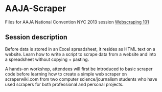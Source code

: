 AAJA-Scraper
============

Files for AAJA National Convention NYC 2013 session [Webscraping 101](http://sched.co/18F13ss)


Session description
-----------

Before data is stored in an Excel spreadsheet, it resides as HTML text on a website. Learn how to write a script to scrape data from a website and into a spreadsheet without copying + pasting.

A hands-on workshop, attendees will first be introduced to basic scraper code before learning how to create a simple web scraper on scraperwiki.com from two computer science/journalism students who have used scrapers for both professional and personal projects.
